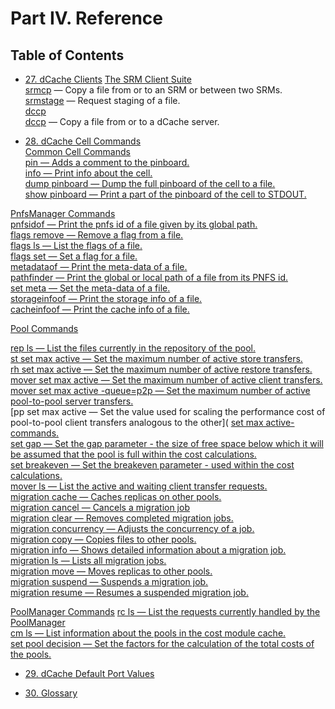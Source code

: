 Part IV. Reference
==================

Table of Contents
------------------

+ [27. dCache Clients](rf-clients-srm.md) 
[The SRM Client Suite](rf-clients-srm.md#the-srm-client-suite)  
[srmcp](rf-clients-srm.md#srmcp) — Copy a file from or to an SRM or between two SRMs.  
[srmstage](rf-clients-srm.md#srmstage) — Request staging of a file.  
[dccp](rf-clients-srm.md#dccp)  
[dccp](rf-clients-srm.md#dccp) — Copy a file from or to a dCache server.  

+ [28. dCache Cell Commands](reference.md#dcache-cell-commands)        
[Common Cell Commands](reference.md#common-cell-commands)        
[pin — Adds a comment to the pinboard.](reference.md#pin-adds-a-comment-to-the-pinboard)      
[info — Print info about the cell.](reference.md#info-print-info-about-the-cell)   
[dump pinboard — Dump the full pinboard of the cell to a file.](reference.md#dump-pinboard-dump-the-pinboard-of-the-cell-to-a-file)  
[show pinboard — Print a part of the pinboard of the cell to STDOUT.](reference.md#show-pinboard-print-a-part-of-the-pinboard-of-the-cell-to-stdout)  

[PnfsManager Commands](reference.md#pnfsmanager-commands)    
[pnfsidof — Print the pnfs id of a file given by its global path.]()   
[flags remove — Remove a flag from a file.]()   
[flags ls — List the flags of a file.]()   
[flags set — Set a flag for a file.]()   
[metadataof — Print the meta-data of a file.]()   
[pathfinder — Print the global or local path of a file from its PNFS id.]()   
[set meta — Set the meta-data of a file.]()   
[storageinfoof — Print the storage info of a file.]()   
[cacheinfoof — Print the cache info of a file.]()   

[Pool Commands]()

[rep ls — List the files currently in the repository of the pool.]()   
[st set max active — Set the maximum number of active store transfers.]()   
[rh set max active — Set the maximum number of active restore transfers.]()   
[mover set max active — Set the maximum number of active client transfers.]()   
[mover set max active -queue=p2p — Set the maximum number of active pool-to-pool server transfers.]()   
[pp set max active — Set the value used for scaling the performance cost of pool-to-pool client transfers analogous to the other]( [set max active-commands.]()   
[set gap — Set the gap parameter - the size of free space below which it will be assumed that the pool is full within the cost calculations.]()   
[set breakeven — Set the breakeven parameter - used within the cost calculations.]()   
[mover ls — List the active and waiting client transfer requests.]()   
[migration cache — Caches replicas on other pools.]()   
[migration cancel — Cancels a migration job]()   
[migration clear — Removes completed migration jobs.]()   
[migration concurrency — Adjusts the concurrency of a job.]()   
[migration copy — Copies files to other pools.]()   
[migration info — Shows detailed information about a migration job.]()   
[migration ls — Lists all migration jobs.]()   
[migration move — Moves replicas to other pools.]()   
[migration suspend — Suspends a migration job.]()   
[migration resume — Resumes a suspended migration job.]()   

[PoolManager Commands]()
[rc ls — List the requests currently handled by the PoolManager]()   
[cm ls — List information about the pools in the cost module cache.]()   
[set pool decision — Set the factors for the calculation of the total costs of the pools.]()   

+ [29. dCache Default Port Values](rf-ports.md)  

+ [30. Glossary](rf-glossary.md)  
